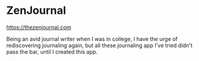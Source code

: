 # ZenJournal

https://thezenjournal.com

Being an avid journal writer when I was in college, I have the urge of rediscovering journaling again, but all these journaling app I've tried didn't pass the bar, until I created this app.
